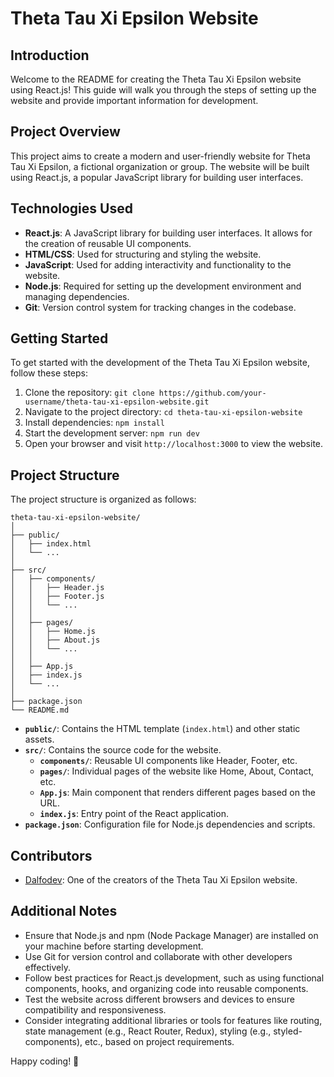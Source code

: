 # Theta Tau Xi Epsilon Website

## Introduction
Welcome to the README for creating the Theta Tau Xi Epsilon website using React.js! This guide will walk you through the steps of setting up the website and provide important information for development.

## Project Overview
This project aims to create a modern and user-friendly website for Theta Tau Xi Epsilon, a fictional organization or group. The website will be built using React.js, a popular JavaScript library for building user interfaces.

## Technologies Used
- **React.js**: A JavaScript library for building user interfaces. It allows for the creation of reusable UI components.
- **HTML/CSS**: Used for structuring and styling the website.
- **JavaScript**: Used for adding interactivity and functionality to the website.
- **Node.js**: Required for setting up the development environment and managing dependencies.
- **Git**: Version control system for tracking changes in the codebase.

## Getting Started
To get started with the development of the Theta Tau Xi Epsilon website, follow these steps:

1. Clone the repository: `git clone https://github.com/your-username/theta-tau-xi-epsilon-website.git`
2. Navigate to the project directory: `cd theta-tau-xi-epsilon-website`
3. Install dependencies: `npm install`
4. Start the development server: `npm run dev`
5. Open your browser and visit `http://localhost:3000` to view the website.

## Project Structure
The project structure is organized as follows:

```
theta-tau-xi-epsilon-website/
│
├── public/
│   ├── index.html
│   └── ...
│
├── src/
│   ├── components/
│   │   ├── Header.js
│   │   ├── Footer.js
│   │   └── ...
│   │
│   ├── pages/
│   │   ├── Home.js
│   │   ├── About.js
│   │   └── ...
│   │
│   ├── App.js
│   ├── index.js
│   └── ...
│
├── package.json
└── README.md
```

- **`public/`**: Contains the HTML template (`index.html`) and other static assets.
- **`src/`**: Contains the source code for the website.
  - **`components/`**: Reusable UI components like Header, Footer, etc.
  - **`pages/`**: Individual pages of the website like Home, About, Contact, etc.
  - **`App.js`**: Main component that renders different pages based on the URL.
  - **`index.js`**: Entry point of the React application.
- **`package.json`**: Configuration file for Node.js dependencies and scripts.

## Contributors
- [Dalfodev](https://github.com/dalfodev): One of the creators of the Theta Tau Xi Epsilon website.

## Additional Notes
- Ensure that Node.js and npm (Node Package Manager) are installed on your machine before starting development.
- Use Git for version control and collaborate with other developers effectively.
- Follow best practices for React.js development, such as using functional components, hooks, and organizing code into reusable components.
- Test the website across different browsers and devices to ensure compatibility and responsiveness.
- Consider integrating additional libraries or tools for features like routing, state management (e.g., React Router, Redux), styling (e.g., styled-components), etc., based on project requirements.

Happy coding! 🚀
